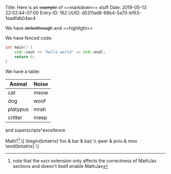 Title: Here is an ~~example~~ of ==markdown== stuff
Date: 2019-05-13 22:02:44-07:00
Entry-ID: 162
UUID: d5311ad8-68b4-5a70-bf63-1eadfdb04ac4

We have ~~strikethrough~~ and ==highlight==

We have fenced code:

```c++
int main() {
    std::cout << "hello world" << std::endl;
    return 0;
}
```

We have a table:

| Animal | Noise   |
| ------ | ------- |
| cat    | meow    |
| dog    | woof    |
| platypus | mrah  |
| critter  | meep  |

and superscripts^excellence

Math?[^math] \\[
\begin{bmatrix}
foo & bar & baz \\\\
qwer & poiu & moo
\end{bmatrix}
\\]

[^math]: note that the `math` extension only affects the correctness of MathJax sections and doesn't itself enable MathJax[^footnote]

[^footnote]: also here's a footnote